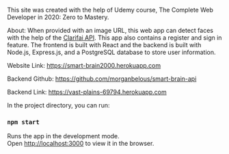 This site was created with the help of Udemy course, The Complete Web Developer in 2020: Zero to Mastery.

About:
When provided with an image URL, this web app can detect faces with the help of 
the [Clarifai API](https://www.clarifai.com/models/face-detection-image-recognition-model-a403429f2ddf4b49b307e318f00e528b-detection).
This app also contains a register and sign in feature. The frontend is built
with React and the backend is built with Node.js, Express.js, and a PostgreSQL database to store user information.

Website Link: https://smart-brain2000.herokuapp.com

Backend Github: https://github.com/morganbelous/smart-brain-api

Backend Link: https://vast-plains-69794.herokuapp.com

In the project directory, you can run:

### `npm start`

Runs the app in the development mode.<br />
Open [http://localhost:3000](http://localhost:3000) to view it in the browser.